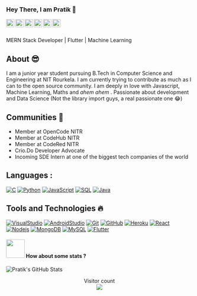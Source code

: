### Hey There, I am Pratik 🤠

<a href="https://twitter.com/pratikirsh">
<img align="left" alt="Pratik's Twitter" width="22px" src="https://cdn.jsdelivr.net/npm/simple-icons@v3/icons/twitter.svg" />
</a>
<a href="https://linkedin.com/in/pratiikpriyadarsandp">
<img align="left" alt="Pratik's LinkedIn" width="22px" src="https://cdn.jsdelivr.net/npm/simple-icons@v3/icons/linkedin.svg" />
</a>
<a href="https://github.com/pratik0197">
<img align="left" alt="Pratik's Github" width="22px" src="https://cdn.jsdelivr.net/npm/simple-icons@v3/icons/github.svg" />
</a>
<a href="https://instagram.com/pratikpriyadarsan">
<img align="left" alt="Pratik's Instagram" width="22px" src="https://cdn.jsdelivr.net/npm/simple-icons@v3/icons/instagram.svg" />
</a>
<a href="https://www.facebook.com/pratiikpriyadarsandpp">
<img align="left" alt="Pratik's Facebook" width="22px" src="https://cdn.jsdelivr.net/npm/simple-icons@v3/icons/facebook.svg" />
</a>
<a href="https://medium.com/@pratiikpriyadarsan">
<img align="left" alt="Pratik's Medium" width="22px" src="https://cdn.jsdelivr.net/npm/simple-icons@v3/icons/medium.svg" />
</a>

<br/>
<br/>

MERN Stack Developer | Flutter | Machine Learning

## About :sunglasses:
I am a junior year student pursuing B.Tech in Computer Science and Engineering at NIT Rourkela. I am currently trying to contribute as much as I
can to the open source community. I am deeply in love with Javascript, Machine Learning, Maths and *ahem ahem* . Passionate about development and Data Science (Not the library import guys, a real passionate one 😂)

## Communities :dancers:
- Member at OpenCode NITR 
- Member at CodeHub NITR
- Member at CodeRed NITR
- Crio.Do Developer Advocate
- Incoming SDE Intern at one of the biggest tech companies of the world


## Languages :
[![C](https://img.shields.io/badge/-A8B9CC?style=flat&logo=c&logoColor=white&link=https://github.com/pratik0197)](https://github.com/pratik0197)
[![Python](https://img.shields.io/badge/-Python-black?style=flat&logo=python&link=https://github.com/pratik0197)](https://github.com/pratik0197)
[![JavaScript](https://img.shields.io/badge/-JavaScript-black?style=flat&logo=javascript&link=https://github.com/pratik0197/nishan)](https://github.com/pratik0197/nishan)
[![SQL](https://img.shields.io/badge/-SQL-orange?style=flat&logo=sql&link=https://github.com/pratik0197)](https://github.com/pratik0197)
[![Java](https://img.shields.io/badge/-Java-black?style=flat&logo=java&link=https://github.com/BRdhanani)](https://github.com/BRdhanani)

## Tools and Technologies :fire:

[![VisualStudio](https://img.shields.io/badge/-Visual-Studio?style=flat&logo=Visual-Studio&link=https://github.com/pratik0197)](https://github.com/pratik0197) 
[![AndroidStudio](https://img.shields.io/badge/-Android-Studio?style=flat&logo=Android-Studio&link=https://github.com/pratik0197)](https://github.com/pratik0197) 
[![Git](https://img.shields.io/badge/-Git-black?style=flat&logo=git&link=https://github.com/pratik0197)](https://github.com/pratik0197) 
[![GitHub](https://img.shields.io/badge/-GitHub-181717?style=flat&logo=github&link=https://github.com/pratik0197)](https://github.com/pratik0197)
[![Heroku](https://img.shields.io/badge/-Heroku-gray?style=flat&logo=heroku&link=https://github.com/pratik0197)](https://github.com/pratik0197) 
[![React](https://img.shields.io/badge/-React-black?style=flat&logo=react&link=https://github.com/pratik0197)](https://github.com/pratik0197) 
[![Nodejs](https://img.shields.io/badge/-Nodejs-green?style=flat&logo=Node.js&link=https://github.com/pratik0197)](https://github.com/pratik0197) 
[![MongoDB](https://img.shields.io/badge/-MongoDB-FCA121?style=flat&logo=mongodb&link=https://github.com/pratik0197)](https://gitlab.com/pratik0197) 
[![MySQL](https://img.shields.io/badge/-MySQL-black?style=flat&logo=mysql&link=https://github.com/pratik0197)](https://github.com/pratik0197)
[![Flutter](https://img.shields.io/badge/-Flutter-black?style=flat&logo=flutter&link=https://github.com/pratik0197)](https://github.com/pratik0197)

#### <img src="https://media.giphy.com/media/VgCDAzcKvsR6OM0uWg/giphy.gif" width="50"> How about some stats ?
  

<img src="https://github-readme-stats.vercel.app/api?username=pratik0197&&show_icons=true&theme=radical&line_height=27&v=5" alt="Pratik's GitHub Stats" />


<p align="center"> 
Visitor count<br>
<img src="https://profile-counter.glitch.me/pratik0197/count.svg" />
</p>
